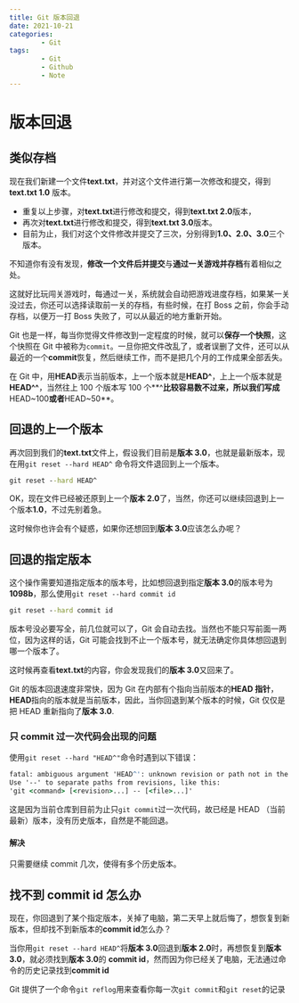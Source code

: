 ```yaml
---
title: Git 版本回退
date: 2021-10-21
categories:
        - Git
tags:
        - Git
        - Github
        - Note
---
```


# 版本回退

## 类似存档

现在我们新建一个文件**text.txt**，并对这个文件进行第一次修改和提交，得到**text.txt 1.0** 版本。

- 重复以上步骤，对**text.txt**进行修改和提交，得到**text.txt 2.0**版本，
- 再次对**text.txt**进行修改和提交，得到**text.txt 3.0**版本。
- 目前为止，我们对这个文件修改并提交了三次，分别得到**1.0、2.0、3.0**三个版本。

不知道你有没有发现，**修改一个文件后并提交**与**通过一关游戏并存档**有着相似之处。

这就好比玩闯关游戏时，每通过一关，系统就会自动把游戏进度存档，如果某一关没过去，你还可以选择读取前一关的存档，有些时候，在打 Boss 之前，你会手动存档，以便万一打 Boss 失败了，可以从最近的地方重新开始。

Git 也是一样，每当你觉得文件修改到一定程度的时候，就可以**保存一个快照**，这个快照在 Git 中被称为`commit`。一旦你把文件改乱了，或者误删了文件，还可以从最近的一个**commit**恢复，然后继续工作，而不是把几个月的工作成果全部丢失。

在 Git 中，用**HEAD**表示当前版本，上一个版本就是**HEAD^**，上上一个版本就是**HEAD^^**，当然往上 100 个版本写 100 个**^**比较容易数不过来，所以我们写成**HEAD~100**或者**HEAD~50**。

## 回退的上一个版本

再次回到我们的**text.txt**文件上，假设我们目前是**版本 3.0**，也就是最新版本，现在用`git reset --hard HEAD^` 命令将文件退回到上一个版本。

```cmd
git reset --hard HEAD^
```

OK，现在文件已经被还原到上一个**版本 2.0**了，当然，你还可以继续回退到上一个版本**1.0**，不过先别着急。

这时候你也许会有个疑惑，如果你还想回到**版本 3.0**应该怎么办呢？

## 回退的指定版本

这个操作需要知道指定版本的版本号，比如想回退到指定**版本 3.0**的版本号为**1098b**，那么使用`git reset --hard commit id`

```cmd
git reset --hard commit id
```

版本号没必要写全，前几位就可以了，Git 会自动去找。当然也不能只写前面一两位，因为这样的话，Git 可能会找到不止一个版本号，就无法确定你具体想回退到哪一个版本了。

这时候再查看**text.txt**的内容，你会发现我们的**版本 3.0**又回来了。

Git 的版本回退速度非常快，因为 Git 在内部有个指向当前版本的**HEAD 指针**，**HEAD**指向的版本就是当前版本，因此，当你回退到某个版本的时候，Git 仅仅是把 HEAD 重新指向了**版本 3.0**.

### 只 commit 过一次代码会出现的问题

使用`git reset --hard "HEAD^"`命令时遇到以下错误：

```cmd
fatal: ambiguous argument 'HEAD^': unknown revision or path not in the working tree.
Use '--' to separate paths from revisions, like this:
'git <command> [<revision>...] -- [<file>...]'
```

这是因为当前仓库到目前为止只`git commit`过一次代码，故已经是 HEAD （当前最新）版本，没有历史版本，自然是不能回退。

#### 解决

只需要继续 commit 几次，使得有多个历史版本。

## 找不到 commit id 怎么办

现在，你回退到了某个指定版本，关掉了电脑，第二天早上就后悔了，想恢复到新版本，但却找不到新版本的**commit id**怎么办？

当你用`git reset --hard HEAD^`将**版本 3.0**回退到**版本 2.0**时，再想恢复到**版本 3.0**，就必须找到**版本 3.0**的 **commit id**，然而因为你已经关了电脑，无法通过命令的历史记录找到**commit id**

Git 提供了一个命令`git reflog`用来查看你每一次`git commit`和`git reset`的记录
